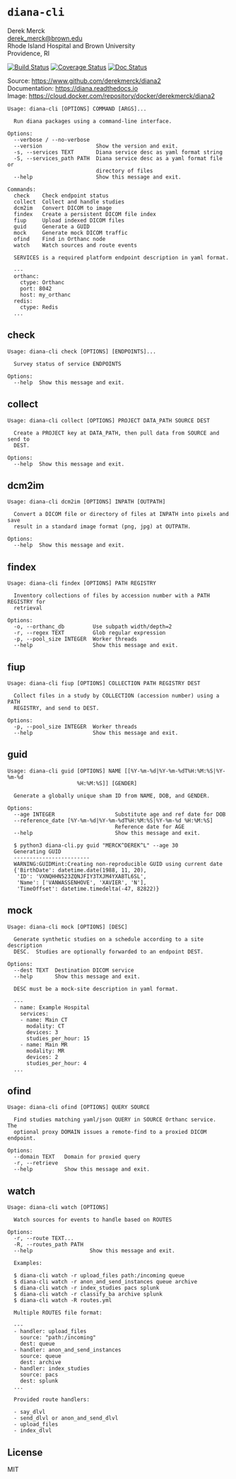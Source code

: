 
`diana-cli`
==================

Derek Merck  
<derek_merck@brown.edu>  
Rhode Island Hospital and Brown University  
Providence, RI  

[![Build Status](https://travis-ci.org/derekmerck/diana2.svg?branch=master)](https://travis-ci.org/derekmerck/diana2)
[![Coverage Status](https://codecov.io/gh/derekmerck/diana2/branch/master/graph/badge.svg)](https://codecov.io/gh/derekmerck/diana2)
[![Doc Status](https://readthedocs.org/projects/diana/badge/?version=master)](https://diana.readthedocs.io/en/master/?badge=master)

Source: <https://www.github.com/derekmerck/diana2>  
Documentation: <https://diana.readthedocs.io>  
Image:  <https://cloud.docker.com/repository/docker/derekmerck/diana2>

```
Usage: diana-cli [OPTIONS] COMMAND [ARGS]...

  Run diana packages using a command-line interface.

Options:
  --verbose / --no-verbose
  --version                 Show the version and exit.
  -s, --services TEXT       Diana service desc as yaml format string
  -S, --services_path PATH  Diana service desc as a yaml format file or
                            directory of files
  --help                    Show this message and exit.

Commands:
  check    Check endpoint status
  collect  Collect and handle studies
  dcm2im   Convert DICOM to image
  findex   Create a persistent DICOM file index
  fiup     Upload indexed DICOM files
  guid     Generate a GUID
  mock     Generate mock DICOM traffic
  ofind    Find in Orthanc node
  watch    Watch sources and route events

  SERVICES is a required platform endpoint description in yaml format.

  ---
  orthanc:
    ctype: Orthanc
    port: 8042
    host: my_orthanc
  redis:
    ctype: Redis
  ...
```
## check

```
Usage: diana-cli check [OPTIONS] [ENDPOINTS]...

  Survey status of service ENDPOINTS

Options:
  --help  Show this message and exit.
```
## collect

```
Usage: diana-cli collect [OPTIONS] PROJECT DATA_PATH SOURCE DEST

  Create a PROJECT key at DATA_PATH, then pull data from SOURCE and send to
  DEST.

Options:
  --help  Show this message and exit.
```
## dcm2im

```
Usage: diana-cli dcm2im [OPTIONS] INPATH [OUTPATH]

  Convert a DICOM file or directory of files at INPATH into pixels and save
  result in a standard image format (png, jpg) at OUTPATH.

Options:
  --help  Show this message and exit.
```
## findex

```
Usage: diana-cli findex [OPTIONS] PATH REGISTRY

  Inventory collections of files by accession number with a PATH REGISTRY for
  retrieval

Options:
  -o, --orthanc_db         Use subpath width/depth=2
  -r, --regex TEXT         Glob regular expression
  -p, --pool_size INTEGER  Worker threads
  --help                   Show this message and exit.
```
## fiup

```
Usage: diana-cli fiup [OPTIONS] COLLECTION PATH REGISTRY DEST

  Collect files in a study by COLLECTION (accession number) using a PATH
  REGISTRY, and send to DEST.

Options:
  -p, --pool_size INTEGER  Worker threads
  --help                   Show this message and exit.
```
## guid

```
Usage: diana-cli guid [OPTIONS] NAME [[%Y-%m-%d|%Y-%m-%dT%H:%M:%S|%Y-%m-%d
                      %H:%M:%S]] [GENDER]

  Generate a globally unique sham ID from NAME, DOB, and GENDER.

Options:
  --age INTEGER                   Substitute age and ref date for DOB
  --reference_date [%Y-%m-%d|%Y-%m-%dT%H:%M:%S|%Y-%m-%d %H:%M:%S]
                                  Reference date for AGE
  --help                          Show this message and exit.

  $ python3 diana-cli.py guid "MERCK^DEREK^L" --age 30
  Generating GUID
  ------------------------
  WARNING:GUIDMint:Creating non-reproducible GUID using current date
  {'BirthDate': datetime.date(1988, 11, 20),
   'ID': 'VXNQHHN523ZQNJFIY3TXJM4YXABTL6SL',
   'Name': ['VANWASSENHOVE', 'XAVIER', 'N'],
   'TimeOffset': datetime.timedelta(-47, 82822)}
```
## mock

```
Usage: diana-cli mock [OPTIONS] [DESC]

  Generate synthetic studies on a schedule according to a site description
  DESC.  Studies are optionally forwarded to an endpoint DEST.

Options:
  --dest TEXT  Destination DICOM service
  --help       Show this message and exit.

  DESC must be a mock-site description in yaml format.

  ---
  - name: Example Hospital
    services:
    - name: Main CT
      modality: CT
      devices: 3
      studies_per_hour: 15
    - name: Main MR
      modality: MR
      devices: 2
      studies_per_hour: 4
  ...
```
## ofind

```
Usage: diana-cli ofind [OPTIONS] QUERY SOURCE

  Find studies matching yaml/json QUERY in SOURCE Orthanc service.  The
  optional proxy DOMAIN issues a remote-find to a proxied DICOM endpoint.

Options:
  --domain TEXT   Domain for proxied query
  -r, --retrieve
  --help          Show this message and exit.
```
## watch

```
Usage: diana-cli watch [OPTIONS]

  Watch sources for events to handle based on ROUTES

Options:
  -r, --route TEXT...
  -R, --routes_path PATH
  --help                  Show this message and exit.

  Examples:

  $ diana-cli watch -r upload_files path:/incoming queue
  $ diana-cli watch -r anon_and_send_instances queue archive
  $ diana-cli watch -r index_studies pacs splunk
  $ diana-cli watch -r classify_ba archive splunk
  $ diana-cli watch -R routes.yml

  Multiple ROUTES file format:

  ---
  - handler: upload_files
    source: "path:/incoming"
    dest: queue
  - handler: anon_and_send_instances
    source: queue
    dest: archive
  - handler: index_studies
    source: pacs
    dest: splunk
  ...

  Provided route handlers:

  - say_dlvl
  - send_dlvl or anon_and_send_dlvl
  - upload_files
  - index_dlvl
```


License
-------------

MIT


